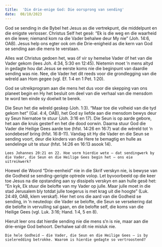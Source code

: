 ```yaml
---
title:  'Die drie-enige God: Die oorsprong van sending'
date:  08/10/2023
---
```


God se sending in die Bybel het Jesus as die vertrekpunt, die middelpunt en die enigste verlosser. Christus Self het gesê: “Ek is die weg en die waarheid en die lewe; niemand kom na die Vader behalwe deur My nie” (Joh. 14:6, OAB). Jesus help ons egter ook om die Drie-enigheid as die kern van God se sending aan die mens te verstaan.

Alles wat Christus gedoen het, was óf vir sy hemelse Vader óf het van die Vader gekom (lees Joh. 4:34, 5:30 en 12:45). Nietemin moet ’n mens altyd in gedagte hou dat Jesus se eerste koms nie die beginpunt van daardie sending was nie. Nee, die Vader het dit reeds voor die grondlegging van die wêreld aan Hom gegee (vgl. Ef. 1:4 en 1 Pet. 1:20).

God se uitreikprogram aan die mens het dus voor die skepping van ons planeet begin en Hy het besluit om deel van die verhaal van die mensdom te word ten einde sy doelwit te bereik.

Die Seun het die wêreld geskep (Joh. 1:3). “Maar toe die volheid van die tyd gekom het” (Gal. 4:4, OAB), het God sy liefde aan die mensdom bewys deur sy Seun hiernatoe te stuur (Joh. 3:16 en 17). Die Seun is op aarde gebore, het aan die kruis gesterf en het die dood oorwin. Daarna stuur God die Vader die Heilige Gees aarde toe (hfst. 14:26 en 16:7) wat die wêreld tot ’n sondebesef bring (hfst. 16:8-11). Vandag sit Hy die Vader en die Seun se sending voort, deur die kinders van die Here te bemagtig en hulle as sendelinge uit te stuur (hfst. 14:26 en 16:13 asook 14).

`Lees Johannes 20:21 en 22. Hoe vorm hierdie wete — dat sendingwerk by die Vader, die Seun en die Heilige Gees begin het — ons eie uitreikwerk?`

Hoewel die Woord “Drie-eenheid” nie in die Skrif verskyn nie, is bewyse van die Godheid se sending-gerigte optrede volop. Let byvoorbeeld op die keer toe Jesus na die opstanding aan sy dissipels verskyn en aan hulle gesê het: “En kyk, Ek stuur die belofte van my Vader op julle. Maar julle moet in die stad Jerusalem bly totdat julle toegerus is met krag uit die hoogte” (Luk. 24:49, OAB, klem verskaf). Hier het ons die aard van die Godheid se sending, in ’n neutedop: die Vader se belofte, die Seun se versekering dat die belofte in vervulling sal gaan, en die belofte self, die koms van die Heilige Gees (vgl. Luk. 3:16; Hand. 1:4, 5 en 8).

Hieruit leer ons dat hierdie sending nie die mens s’n is nie, maar aan die drie-enige God behoort. Derhalwe sal dit nie misluk nie.

`Die hele Godheid — die Vader, die Seun en die Heilige Gees — is by sieleredding betrokke. Waarom is hierdie gedagte so vertroostend?`
